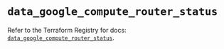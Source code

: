 # `data_google_compute_router_status`

Refer to the Terraform Registry for docs: [`data_google_compute_router_status`](https://registry.terraform.io/providers/hashicorp/google-beta/5.39.0/docs/data-sources/google_compute_router_status).
